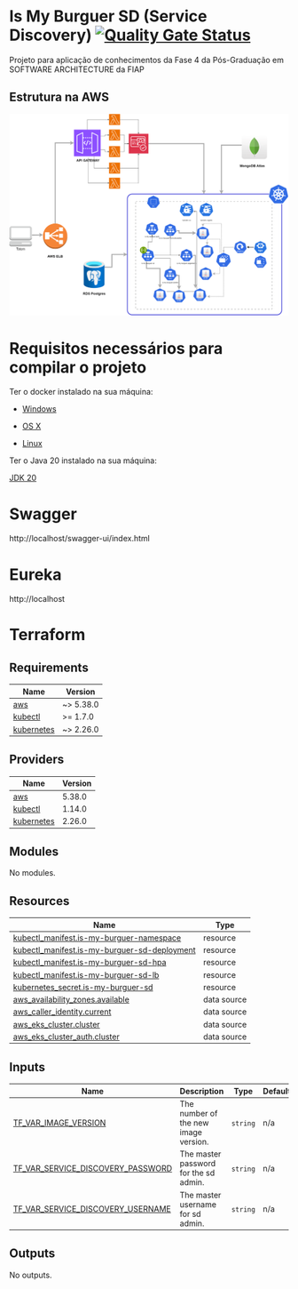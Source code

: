 # Is My Burguer SD (Service Discovery) [![Quality Gate Status](https://sonarcloud.io/api/project_badges/measure?project=ismaelgcosta_is-my-burguer-sd&metric=alert_status)](https://sonarcloud.io/summary/new_code?id=ismaelgcosta_is-my-burguer-sd)

Projeto para aplicação de conhecimentos da Fase 4 da Pós-Graduação em SOFTWARE ARCHITECTURE da FIAP


## Estrutura na AWS

![alt text](/docs/is-my-burguer-api.drawio.png)

# Requisitos necessários para compilar o projeto

Ter o docker instalado na sua máquina:

* [Windows](https://docs.docker.com/windows/started)

* [OS X](https://docs.docker.com/mac/started/)

* [Linux](https://docs.docker.com/linux/started/)

Ter o Java 20 instalado na sua máquina:

[JDK 20](https://jdk.java.net/java-se-ri/20)

# Swagger
http://localhost/swagger-ui/index.html

# Eureka
http://localhost

# Terraform

## Requirements

| Name | Version |
|------|---------|
| <a name="requirement_aws"></a> [aws](#requirement\_aws) | ~> 5.38.0 |
| <a name="requirement_kubectl"></a> [kubectl](#requirement\_kubectl) | >= 1.7.0 |
| <a name="requirement_kubernetes"></a> [kubernetes](#requirement\_kubernetes) | ~> 2.26.0 |

## Providers

| Name | Version |
|------|---------|
| <a name="provider_aws"></a> [aws](#provider\_aws) | 5.38.0 |
| <a name="provider_kubectl"></a> [kubectl](#provider\_kubectl) | 1.14.0 |
| <a name="provider_kubernetes"></a> [kubernetes](#provider\_kubernetes) | 2.26.0 |

## Modules

No modules.


## Resources

| Name | Type |
|------|------|
| [kubectl_manifest.is-my-burguer-namespace](https://registry.terraform.io/providers/gavinbunney/kubectl/latest/docs/resources/manifest) | resource |
| [kubectl_manifest.is-my-burguer-sd-deployment](https://registry.terraform.io/providers/gavinbunney/kubectl/latest/docs/resources/manifest) | resource |
| [kubectl_manifest.is-my-burguer-sd-hpa](https://registry.terraform.io/providers/gavinbunney/kubectl/latest/docs/resources/manifest) | resource |
| [kubectl_manifest.is-my-burguer-sd-lb](https://registry.terraform.io/providers/gavinbunney/kubectl/latest/docs/resources/manifest) | resource |
| [kubernetes_secret.is-my-burguer-sd](https://registry.terraform.io/providers/hashicorp/kubernetes/latest/docs/resources/secret) | resource |
| [aws_availability_zones.available](https://registry.terraform.io/providers/hashicorp/aws/latest/docs/data-sources/availability_zones) | data source |
| [aws_caller_identity.current](https://registry.terraform.io/providers/hashicorp/aws/latest/docs/data-sources/caller_identity) | data source |
| [aws_eks_cluster.cluster](https://registry.terraform.io/providers/hashicorp/aws/latest/docs/data-sources/eks_cluster) | data source |
| [aws_eks_cluster_auth.cluster](https://registry.terraform.io/providers/hashicorp/aws/latest/docs/data-sources/eks_cluster_auth) | data source |

## Inputs

| Name | Description | Type | Default | Required |
|------|-------------|------|---------|:--------:|
| <a name="input_TF_VAR_IMAGE_VERSION"></a> [TF\_VAR\_IMAGE\_VERSION](#input\_TF\_VAR\_IMAGE\_VERSION) | The number of the new image version. | `string` | n/a | yes |
| <a name="input_TF_VAR_SERVICE_DISCOVERY_PASSWORD"></a> [TF\_VAR\_SERVICE\_DISCOVERY\_PASSWORD](#input\_TF\_VAR\_SERVICE\_DISCOVERY\_PASSWORD) | The master password for the sd admin. | `string` | n/a | yes |
| <a name="input_TF_VAR_SERVICE_DISCOVERY_USERNAME"></a> [TF\_VAR\_SERVICE\_DISCOVERY\_USERNAME](#input\_TF\_VAR\_SERVICE\_DISCOVERY\_USERNAME) | The master username for sd admin. | `string` | n/a | yes |

## Outputs

No outputs.
